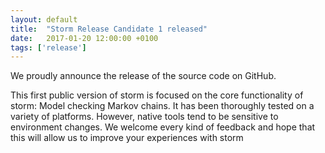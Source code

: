 ```yaml
---
layout: default
title:  "Storm Release Candidate 1 released"
date:   2017-01-20 12:00:00 +0100
tags: ['release']
---
```


We proudly announce the release of the source code on GitHub. 
<!--more-->

This first public version of storm is focused on the core functionality of storm: Model checking Markov chains. It has been thoroughly tested on a variety of platforms. However, native tools tend to be sensitive to environment changes. We welcome every kind of feedback and hope that this will allow us to improve your experiences with storm
